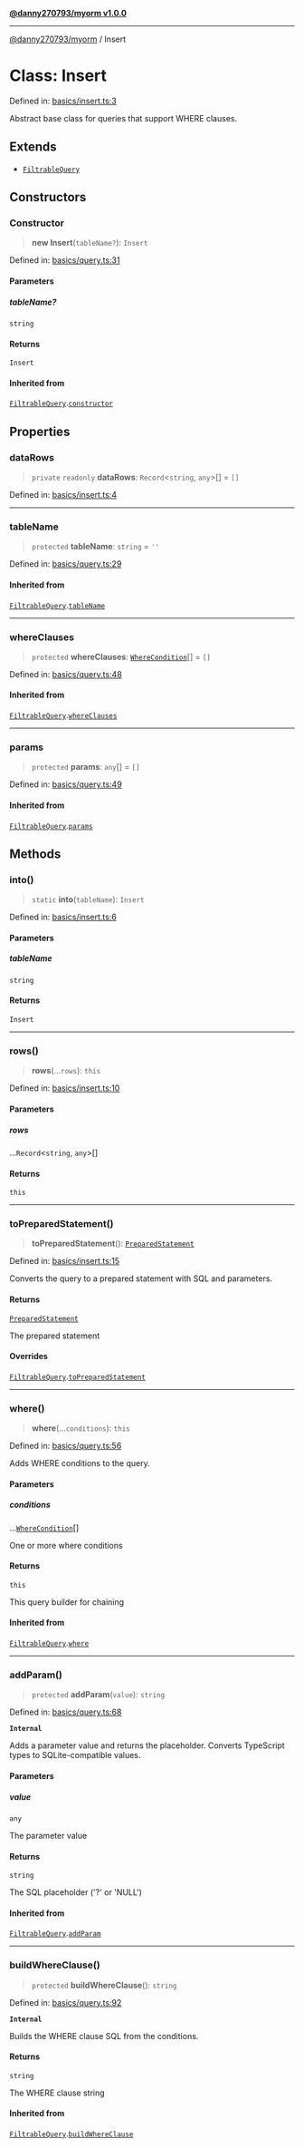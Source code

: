 [**@danny270793/myorm v1.0.0**](../README.md)

***

[@danny270793/myorm](../globals.md) / Insert

# Class: Insert

Defined in: [basics/insert.ts:3](https://github.com/danny270793/MyORM/blob/9faec68ed1d5f8ec030994851f3cd734dd1ff811/src/libraries/basics/insert.ts#L3)

Abstract base class for queries that support WHERE clauses.

## Extends

- [`FiltrableQuery`](FiltrableQuery.md)

## Constructors

### Constructor

> **new Insert**(`tableName?`): `Insert`

Defined in: [basics/query.ts:31](https://github.com/danny270793/MyORM/blob/9faec68ed1d5f8ec030994851f3cd734dd1ff811/src/libraries/basics/query.ts#L31)

#### Parameters

##### tableName?

`string`

#### Returns

`Insert`

#### Inherited from

[`FiltrableQuery`](FiltrableQuery.md).[`constructor`](FiltrableQuery.md#constructor)

## Properties

### dataRows

> `private` `readonly` **dataRows**: `Record`\<`string`, `any`\>[] = `[]`

Defined in: [basics/insert.ts:4](https://github.com/danny270793/MyORM/blob/9faec68ed1d5f8ec030994851f3cd734dd1ff811/src/libraries/basics/insert.ts#L4)

***

### tableName

> `protected` **tableName**: `string` = `''`

Defined in: [basics/query.ts:29](https://github.com/danny270793/MyORM/blob/9faec68ed1d5f8ec030994851f3cd734dd1ff811/src/libraries/basics/query.ts#L29)

#### Inherited from

[`FiltrableQuery`](FiltrableQuery.md).[`tableName`](FiltrableQuery.md#tablename)

***

### whereClauses

> `protected` **whereClauses**: [`WhereCondition`](../interfaces/WhereCondition.md)[] = `[]`

Defined in: [basics/query.ts:48](https://github.com/danny270793/MyORM/blob/9faec68ed1d5f8ec030994851f3cd734dd1ff811/src/libraries/basics/query.ts#L48)

#### Inherited from

[`FiltrableQuery`](FiltrableQuery.md).[`whereClauses`](FiltrableQuery.md#whereclauses)

***

### params

> `protected` **params**: `any`[] = `[]`

Defined in: [basics/query.ts:49](https://github.com/danny270793/MyORM/blob/9faec68ed1d5f8ec030994851f3cd734dd1ff811/src/libraries/basics/query.ts#L49)

#### Inherited from

[`FiltrableQuery`](FiltrableQuery.md).[`params`](FiltrableQuery.md#params)

## Methods

### into()

> `static` **into**(`tableName`): `Insert`

Defined in: [basics/insert.ts:6](https://github.com/danny270793/MyORM/blob/9faec68ed1d5f8ec030994851f3cd734dd1ff811/src/libraries/basics/insert.ts#L6)

#### Parameters

##### tableName

`string`

#### Returns

`Insert`

***

### rows()

> **rows**(...`rows`): `this`

Defined in: [basics/insert.ts:10](https://github.com/danny270793/MyORM/blob/9faec68ed1d5f8ec030994851f3cd734dd1ff811/src/libraries/basics/insert.ts#L10)

#### Parameters

##### rows

...`Record`\<`string`, `any`\>[]

#### Returns

`this`

***

### toPreparedStatement()

> **toPreparedStatement**(): [`PreparedStatement`](../interfaces/PreparedStatement.md)

Defined in: [basics/insert.ts:15](https://github.com/danny270793/MyORM/blob/9faec68ed1d5f8ec030994851f3cd734dd1ff811/src/libraries/basics/insert.ts#L15)

Converts the query to a prepared statement with SQL and parameters.

#### Returns

[`PreparedStatement`](../interfaces/PreparedStatement.md)

The prepared statement

#### Overrides

[`FiltrableQuery`](FiltrableQuery.md).[`toPreparedStatement`](FiltrableQuery.md#topreparedstatement)

***

### where()

> **where**(...`conditions`): `this`

Defined in: [basics/query.ts:56](https://github.com/danny270793/MyORM/blob/9faec68ed1d5f8ec030994851f3cd734dd1ff811/src/libraries/basics/query.ts#L56)

Adds WHERE conditions to the query.

#### Parameters

##### conditions

...[`WhereCondition`](../interfaces/WhereCondition.md)[]

One or more where conditions

#### Returns

`this`

This query builder for chaining

#### Inherited from

[`FiltrableQuery`](FiltrableQuery.md).[`where`](FiltrableQuery.md#where)

***

### addParam()

> `protected` **addParam**(`value`): `string`

Defined in: [basics/query.ts:68](https://github.com/danny270793/MyORM/blob/9faec68ed1d5f8ec030994851f3cd734dd1ff811/src/libraries/basics/query.ts#L68)

**`Internal`**

Adds a parameter value and returns the placeholder.
Converts TypeScript types to SQLite-compatible values.

#### Parameters

##### value

`any`

The parameter value

#### Returns

`string`

The SQL placeholder ('?' or 'NULL')

#### Inherited from

[`FiltrableQuery`](FiltrableQuery.md).[`addParam`](FiltrableQuery.md#addparam)

***

### buildWhereClause()

> `protected` **buildWhereClause**(): `string`

Defined in: [basics/query.ts:92](https://github.com/danny270793/MyORM/blob/9faec68ed1d5f8ec030994851f3cd734dd1ff811/src/libraries/basics/query.ts#L92)

**`Internal`**

Builds the WHERE clause SQL from the conditions.

#### Returns

`string`

The WHERE clause string

#### Inherited from

[`FiltrableQuery`](FiltrableQuery.md).[`buildWhereClause`](FiltrableQuery.md#buildwhereclause)

